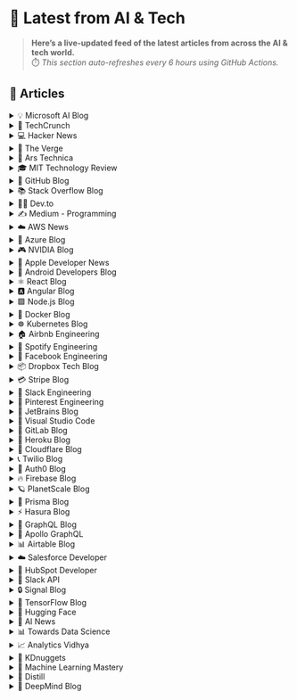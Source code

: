 # 📰 Latest from AI & Tech  

> **Here’s a live-updated feed of the latest articles from across the AI & tech world.**  
> ⏱️ *This section auto-refreshes every 6 hours using GitHub Actions.*

## 📰 Articles
<!-- BLOG-POST-LIST:START -->

<details>
<summary>💡 Microsoft AI Blog</summary>

- [A conversation with Kevin Scott: What’s next in AI](https://blogs.microsoft.com/ai/a-conversation-with-kevin-scott-whats-next-in-ai/) (2022-12-06)
- [From Hot Wheels to handling content: How brands are using Microsoft AI to be more productive and imaginative](https://blogs.microsoft.com/ai/from-hot-wheels-to-handling-content-how-brands-are-using-microsoft-ai-to-be-more-productive-and-imaginative/) (2022-10-12)
- [Microsoft open sources its ‘farm of the future’ toolkit](https://blogs.microsoft.com/ai/microsoft-open-sources-its-farm-of-the-future-toolkit/) (2022-10-06)
- [How data and AI will transform contact centres for financial services](https://cloudblogs.microsoft.com/industry-blog/en-gb/financial-services/2022/07/25/how-data-and-ai-will-transform-contact-centres-for-financial-services/) (2022-07-25)
- [AI-equipped drones study dolphins on the edge of extinction](https://news.microsoft.com/apac/features/ai-drones-dolphins-maui63/) (2022-07-21)

</details>

<details>
<summary>🚀 TechCrunch</summary>

- [A breach every month raises doubts about South Korea’s digital defenses](https://techcrunch.com/2025/10/04/a-breach-every-month-raises-doubts-about-south-koreas-digital-defenses/) (2025-10-04)
- [Newsom signs bill giving Uber and Lyft drivers in California the right to unionize](https://techcrunch.com/2025/10/04/newsom-signs-bill-giving-uber-and-lyft-drivers-in-california-the-right-to-unionize/) (2025-10-04)
- [If you’re not an AI startup, good luck raising money from VCs](https://techcrunch.com/2025/10/04/if-youre-not-an-ai-startup-good-luck-raising-money-from-vcs/) (2025-10-04)
- [Startups and the U.S. government: It’s getting complicated](https://techcrunch.com/2025/10/04/startups-and-the-u-s-government-its-getting-complicated/) (2025-10-04)
- [Anker offered Eufy camera owners $2 per video for AI training](https://techcrunch.com/2025/10/04/anker-offered-to-pay-eufy-camera-owners-to-share-videos-for-training-its-ai/) (2025-10-04)

</details>

<details>
<summary>💻 Hacker News</summary>

- [How ICE Is Using Your Data – and What You Can Do About It](https://www.kqed.org/news/12055606/how-ice-is-using-your-data-and-what-you-can-do-about-it) (2025-10-05)
- [Space Mission Options for Reconnaissance and Mitigation of Asteroid 2024 YR4](https://arxiv.org/abs/2509.12351) (2025-10-04)
- [Probiotics Finder](https://www.probioticfinder.org/) (2025-10-04)
- [Borehole Oscillators](https://www.gregegan.net/SCIENCE/Borehole/Borehole.html) (2025-10-04)
- [OpenAI's hunger for computing power has Sam Altman dashing around the globe](https://www.wsj.com/tech/ai/openai-sam-altman-asia-middle-east-7b660809) (2025-10-04)

</details>

<details>
<summary>📱 The Verge</summary>

- [This week&#8217;s best deal is a &#8216;kids&#8217; Kindle Paperwhite that&#8217;s better than the adult version](https://www.theverge.com/tech/791728/kindle-paperwhite-kids-sonos-era-100-deal-sale) (2025-10-04)
- [Daniel Ek stepping down changes nothing for Spotify](https://www.theverge.com/report/791593/daniel-ek-stepping-down-changes-nothing-for-artists-boycotting-spotify) (2025-10-04)
- [Ecovacs’ Deebot X8 and X9 Pro Omni robovacs have hit a new low price](https://www.theverge.com/tech/791106/ecovacs-deebot-x8-x9-pro-omni-robot-vacuum-prime-day-deal-sale) (2025-10-04)
- [Instagram wants me to make content — I just want to post a photo](https://www.theverge.com/tech/791595/instagram-uploading-features-content) (2025-10-04)
- [Tilly Norwood is a gen AI psyop](https://www.theverge.com/ai-artificial-intelligence/791680/tilly-norwood-particle6-xicoia-eline-van-der-velden) (2025-10-04)

</details>

<details>
<summary>🔬 Ars Technica</summary>

- [Pentagon contract figures show ULA’s Vulcan rocket is getting more expensive](https://arstechnica.com/space/2025/10/pentagon-contract-figures-show-ulas-vulcan-rocket-is-getting-more-expensive/) (2025-10-04)
- [ICE wants to build a 24/7 social media surveillance team](https://arstechnica.com/security/2025/10/ice-wants-to-build-a-24-7-social-media-surveillance-team/) (2025-10-04)
- [How different mushrooms learned the same psychedelic trick](https://arstechnica.com/science/2025/10/how-different-mushrooms-learned-the-same-psychedelic-trick/) (2025-10-04)
- [Nearly 80% of Americans want Congress to extend ACA tax credits, poll finds](https://arstechnica.com/health/2025/10/most-americans-want-aca-tax-credits-extended-even-57-of-maga-supporters/) (2025-10-03)
- [Removing these 50 objects from orbit would cut danger from space junk in half](https://arstechnica.com/space/2025/10/everyone-but-china-has-pretty-much-stopped-littering-in-low-earth-orbit/) (2025-10-03)

</details>

<details>
<summary>🎓 MIT Technology Review</summary>

- [The Download: using AI to discover “zero day” vulnerabilities, and Apple’s ICE app removal](https://www.technologyreview.com/2025/10/03/1124782/the-download-using-ai-to-discover-zero-day-vulnerabilities-and-apples-ice-app-removal/) (2025-10-03)
- [Microsoft says AI can create “zero day” threats in biology](https://www.technologyreview.com/2025/10/02/1124767/microsoft-says-ai-can-create-zero-day-threats-in-biology/) (2025-10-02)
- [The Download: RIP EV tax credits, and OpenAI’s new valuation](https://www.technologyreview.com/2025/10/02/1124684/the-download-rip-ev-tax-credits-and-openais-new-valuation/) (2025-10-02)
- [EV tax credits are dead in the US. Now what?](https://www.technologyreview.com/2025/10/02/1124603/ev-tax-credits-end-us/) (2025-10-02)
- [Turning migration into modernization](https://www.technologyreview.com/2025/10/02/1124570/turning-migration-into-modernization/) (2025-10-02)

</details>

<details>
<summary>🐙 GitHub Blog</summary>

- [Spec-driven development: Using Markdown as a programming language when building with AI](https://github.blog/ai-and-ml/generative-ai/spec-driven-development-using-markdown-as-a-programming-language-when-building-with-ai/) (2025-09-30)
- [CodeQL zero to hero part 5: Debugging queries](https://github.blog/security/vulnerability-research/codeql-zero-to-hero-part-5-debugging-queries/) (2025-09-29)
- [How GitHub protects developers from copyright enforcement overreach](https://github.blog/news-insights/policy-news-and-insights/how-github-protects-developers-from-copyright-enforcement-overreach/) (2025-09-26)
- [Kicking off Cybersecurity Awareness Month 2025: Researcher spotlights and enhanced incentives](https://github.blog/security/vulnerability-research/kicking-off-cybersecurity-awareness-month-2025-researcher-spotlights-and-enhanced-incentives/) (2025-09-26)
- [Building beyond the browser: Keeley Hammond on Electron, open source, and the future of maintainership](https://github.blog/open-source/maintainers/building-beyond-the-browser-keeley-hammond-on-electron-open-source-and-the-future-of-maintainership/) (2025-09-25)

</details>

<details>
<summary>📚 Stack Overflow Blog</summary>

- [One is not the loneliest number for API calls](https://stackoverflow.blog/2025/10/03/one-is-not-the-loneliest-number-for-api-calls/) (2025-10-03)
- [Building AI-ready teams: Why documentation and culture matter more than tools](https://stackoverflow.blog/2025/10/02/building-ai-ready-teams-why-documentation-and-culture-matter-more-than-tools/) (2025-10-02)
- [Turning investments into impact: Stack Overflow for Teams 2025.7](https://stackoverflow.blog/2025/09/30/turning-investments-into-impact-stack-overflow-for-teams-2025-7/) (2025-09-30)
- [As your AI gets smarter, so must your API](https://stackoverflow.blog/2025/09/30/as-your-ai-gets-smarter-so-must-your-api/) (2025-09-30)
- [Making your code base better will make your code coverage worse](https://stackoverflow.blog/2025/09/29/making-your-code-base-better-will-make-your-code-coverage-worse/) (2025-09-29)

</details>

<details>
<summary>👨‍💻 Dev.to</summary>

- [ASP .NET Core FluentValidation](https://dev.to/karenpayneoregon/aspnet-core-fluentvalidation-16nc) (2025-10-05)
- [100 Days of DevOps: Day 62.](https://dev.to/wycliffealphus/100-days-of-devops-day-62-31he) (2025-10-05)
- [Hack'spire25 on top 💥🔥](https://dev.to/debaditya_saha_5b45172210/hackspire25-on-top-4lco) (2025-10-05)
- [100 Days of DevOps: Day 62](https://dev.to/wycliffealphus/100-days-of-devops-day-63-20bi) (2025-10-05)
- [Explorando o Java 25: O Que Há de Novo na Última Versão LTS do Java](https://dev.to/ikauedev/explorando-o-java-25-o-que-ha-de-novo-na-ultima-versao-lts-do-java-50gj) (2025-10-05)

</details>

<details>
<summary>✍️ Medium - Programming</summary>

- [7 Hidden Gin Middleware Patterns to Eliminate 80% of Your Go Boilerplate Code](https://medium.techkoalainsights.com/7-hidden-gin-middleware-patterns-to-eliminate-80-of-your-go-boilerplate-code-be6228e5126c?source=rss------programming-5) (2025-10-05)
- [Supercharge Your Neovim with FKvim: A Guide to a Customizable Lightweight IDE](https://medium.com/@the.mayank.k.jha/supercharge-your-neovim-with-fkvim-a-guide-to-a-customizable-lightweight-ide-462b295ca774?source=rss------programming-5) (2025-10-05)
- [10 Python Features I Wish I Learned Sooner](https://medium.com/codrift/10-python-features-i-wish-i-learned-sooner-bb6075dd9fe4?source=rss------programming-5) (2025-10-05)
- [AI : Model Context Protocol](https://medium.com/@angadi.saa/ai-model-context-protocol-bd7c303c1c5a?source=rss------programming-5) (2025-10-05)
- [How To Rate Limit, Validate Requests, and Cache in Node.js (2025 edition)](https://medium.com/@colizu2020/how-to-rate-limit-validate-requests-and-cache-in-node-js-2025-edition-603f5a03c85c?source=rss------programming-5) (2025-10-05)

</details>

<details>
<summary>☁️ AWS News</summary>

- [Announcing Amazon ECS Managed Instances for containerized applications](https://aws.amazon.com/blogs/aws/announcing-amazon-ecs-managed-instances-for-containerized-applications/) (2025-09-30)
- [Announcing AWS Outposts third-party storage integration with Dell and HPE](https://aws.amazon.com/blogs/aws/announcing-aws-outposts-third-party-storage-integration-with-dell-and-hpe/) (2025-09-30)
- [Introducing Claude Sonnet 4.5 in Amazon Bedrock: Anthropic’s most intelligent model, best for coding and complex agents](https://aws.amazon.com/blogs/aws/introducing-claude-sonnet-4-5-in-amazon-bedrock-anthropics-most-intelligent-model-best-for-coding-and-complex-agents/) (2025-09-29)
- [AWS Weekly Roundup: Amazon S3, Amazon Bedrock AgentCore, AWS X-Ray and more (September 29, 2025)](https://aws.amazon.com/blogs/aws/aws-weekly-roundup-amazon-s3-amazon-bedrock-agentcore-aws-x-ray-and-more-september-29-2025/) (2025-09-29)
- [Accelerate AI agent development with the Nova Act IDE extension](https://aws.amazon.com/blogs/aws/accelerate-ai-agent-development-with-the-nova-act-ide-extension/) (2025-09-23)

</details>

<details>
<summary>🔵 Azure Blog</summary>

- [Introducing Microsoft Marketplace — Thousands of solutions. Millions of customers. One Marketplace.](https://blogs.microsoft.com/blog/2025/09/25/introducing-microsoft-marketplace-thousands-of-solutions-millions-of-customers-one-marketplace/) (2025-09-25)
- [Agent Factory: Designing the open agentic web stack](https://azure.microsoft.com/en-us/blog/agent-factory-designing-the-open-agentic-web-stack/) (2025-09-24)
- [How Azure Cobalt 100 VMs are powering real-world solutions, delivering performance and efficiency results](https://azure.microsoft.com/en-us/blog/how-azure-cobalt-100-vms-are-powering-real-world-solutions-delivering-performance-and-efficiency-results/) (2025-09-23)
- [Accelerate migration and modernization with agentic AI](https://azure.microsoft.com/en-us/blog/accelerate-migration-and-modernization-with-agentic-ai/) (2025-09-23)
- [Inside the world’s most powerful AI datacenter](https://blogs.microsoft.com/blog/2025/09/18/inside-the-worlds-most-powerful-ai-datacenter/) (2025-09-18)

</details>

<details>
<summary>🎮 NVIDIA Blog</summary>

- [GeForce NOW Brings 18 Games to the Cloud in October for a Spooky Good Time](https://blogs.nvidia.com/blog/geforce-now-thursday-oct-2025/) (2025-10-02)
- [Japan’s AI Demand Will Increase 320x by 2030, Industry Leader Says at NVIDIA AI Day Tokyo](https://blogs.nvidia.com/blog/ai-day-tokyo/) (2025-10-01)
- [How to Get Started With Large Language Models on NVIDIA RTX PCs](https://blogs.nvidia.com/blog/rtx-ai-garage-how-to-get-started-with-llms/) (2025-10-01)
- [How Quantum Computing’s Biggest Challenges Are Being Solved With Accelerated Computing](https://blogs.nvidia.com/blog/how-quantum-computings-biggest-challenges-solved-accelerated-computing/) (2025-09-30)
- [Into the Omniverse: Open-Source Physics Engine and OpenUSD Advance Robot Learning](https://blogs.nvidia.com/blog/newton-physics-engine-openusd/) (2025-09-30)

</details>

<details>
<summary>🍎 Apple Developer News</summary>

- [Upcoming Currency Change in Bulgaria](https://developer.apple.com/news/?id=rbfp3bpb) (2025-09-25)
- [Get ready with the latest beta releases](https://developer.apple.com/news/?id=4uj8znqq) (2025-09-22)
- [App Store submissions now open for the latest OS releases](https://developer.apple.com/news/?id=6lxhtioi) (2025-09-09)
- [Hello Developer: September 2025](https://developer.apple.com/news/?id=6zd7a3al) (2025-09-02)
- [Awe dropping.](https://developer.apple.com/news/?id=p9nukitr) (2025-08-26)

</details>

<details>
<summary>🤖 Android Developers Blog</summary>

- [Optimize your app battery using Android vitals wake lock metric](https://android-developers.googleblog.com/2025/09/guide-to-excessive-wake-lock-usage.html) (2025-10-02)
- [Let's talk security: Answering your top questions about Android developer verification](https://android-developers.googleblog.com/2025/09/lets-talk-security-answering-your-top.html) (2025-09-30)
- [#WeArePlay: Meet the people building vibrant communities with their apps and games](https://android-developers.googleblog.com/2025/09/weareplay-meet-the-people-building-vibrant-communities-with-their-apps-and-games.html) (2025-09-24)
- [Introducing the Google Play Games Level Up program](https://android-developers.googleblog.com/2025/09/introducing-google-play-games-level-up.html) (2025-09-23)
- [Elevating media playback : A deep dive into Media3’s PreloadManager - Part 2](https://android-developers.googleblog.com/2025/09/a-deep-dive-into-media3-preloadmanager.html) (2025-09-22)

</details>

<details>
<summary>⚛️ React Blog</summary>

- [React Labs: What We've Been Working On – June 2022](https://reactjs.org/blog/2022/06/15/react-labs-what-we-have-been-working-on-june-2022.html) (2022-06-15)
- [React v18.0](https://reactjs.org/blog/2022/03/29/react-v18.html) (2022-03-29)
- [How to Upgrade to React 18](https://reactjs.org/blog/2022/03/08/react-18-upgrade-guide.html) (2022-03-08)
- [React Conf 2021 Recap](https://reactjs.org/blog/2021/12/17/react-conf-2021-recap.html) (2021-12-17)
- [The Plan for React 18](https://reactjs.org/blog/2021/06/08/the-plan-for-react-18.html) (2021-06-08)

</details>

<details>
<summary>🅰️ Angular Blog</summary>

- [Angular support for generating apps in Google AI Studio is now available](https://blog.angular.dev/angular-support-for-generating-apps-in-google-ai-studio-is-now-available-3a3afde38f58?source=rss----447683c3d9a3---4) (2025-10-02)
- [Beyond the Horizon: How Angular is Embracing AI for Next-Gen Apps](https://blog.angular.dev/beyond-the-horizon-how-angular-is-embracing-ai-for-next-gen-apps-7a7ed706e1a3?source=rss----447683c3d9a3---4) (2025-09-16)
- [Angular Summer Update 2025](https://blog.angular.dev/angular-summer-update-2025-1987592a0b42?source=rss----447683c3d9a3---4) (2025-08-29)
- [The Angular Custom Profiling Track is now available](https://blog.angular.dev/the-angular-custom-profiling-track-is-now-available-0f9d8d36218a?source=rss----447683c3d9a3---4) (2025-07-02)
- [Announcing Angular v20](https://blog.angular.dev/announcing-angular-v20-b5c9c06cf301?source=rss----447683c3d9a3---4) (2025-05-28)

</details>

<details>
<summary>🟩 Node.js Blog</summary>

- [Node.js v24.9.0 (Current)](https://nodejs.org/en/blog/release/v24.9.0) (2025-09-25)
- [Node.js v22.20.0 (LTS)](https://nodejs.org/en/blog/release/v22.20.0) (2025-09-24)
- [Node.js v24.8.0 (Current)](https://nodejs.org/en/blog/release/v24.8.0) (2025-09-10)
- [Node.js v20.19.5 (LTS)](https://nodejs.org/en/blog/release/v20.19.5) (2025-09-03)
- [Node.js v22.19.0 (LTS)](https://nodejs.org/en/blog/release/v22.19.0) (2025-08-28)

</details>

<details>
<summary>🐳 Docker Blog</summary>

- [From Shell Scripts to Science Agents: How AI Agents Are Transforming Research Workflows](https://www.docker.com/blog/ai-science-agents-research-workflows/) (2025-10-02)
- [Fine-Tuning Local Models with Docker Offload and Unsloth](https://www.docker.com/blog/fine-tuning-models-with-offload-and-unsloth/) (2025-10-02)
- [Expanding Docker Hardened Images: Secure Helm Charts for Deployments](https://www.docker.com/blog/docker-hardened-images-helm-charts-beta/) (2025-09-29)
- [Docker MCP Toolkit: MCP Servers That Just Work](https://www.docker.com/blog/mcp-toolkit-mcp-servers-that-just-work/) (2025-09-29)
- [The Trust Paradox: When Your AI Gets Catfished](https://www.docker.com/blog/mcp-prompt-injection-trust-paradox/) (2025-09-26)

</details>

<details>
<summary>☸️ Kubernetes Blog</summary>

- [Announcing Changed Block Tracking API support (alpha)](https://kubernetes.io/blog/2025/09/25/csi-changed-block-tracking/) (2025-09-25)
- [Kubernetes v1.34: Pod Level Resources Graduated to Beta](https://kubernetes.io/blog/2025/09/22/kubernetes-v1-34-pod-level-resources/) (2025-09-22)
- [Kubernetes v1.34: Recovery From Volume Expansion Failure (GA)](https://kubernetes.io/blog/2025/09/19/kubernetes-v1-34-recover-expansion-failure/) (2025-09-19)
- [Kubernetes v1.34: DRA Consumable Capacity](https://kubernetes.io/blog/2025/09/18/kubernetes-v1-34-dra-consumable-capacity/) (2025-09-18)
- [Kubernetes v1.34: Pods Report DRA Resource Health](https://kubernetes.io/blog/2025/09/17/kubernetes-v1-34-pods-report-dra-resource-health/) (2025-09-17)

</details>

<details>
<summary>🏠 Airbnb Engineering</summary>

- [Building a Next-Generation Key-Value Store at Airbnb](https://medium.com/airbnb-engineering/building-a-next-generation-key-value-store-at-airbnb-0de8465ba354?source=rss----53c7c27702d5---4) (2025-09-24)
- [Viaduct, Five Years On: Modernizing the Data-Oriented Service Mesh](https://medium.com/airbnb-engineering/viaduct-five-years-on-modernizing-the-data-oriented-service-mesh-e66397c9e9a9?source=rss----53c7c27702d5---4) (2025-09-17)
- [Taming Service-Oriented Architecture Using A Data-Oriented Service Mesh](https://medium.com/airbnb-engineering/taming-service-oriented-architecture-using-a-data-oriented-service-mesh-da771a841344?source=rss----53c7c27702d5---4) (2025-09-16)
- [Migrating Airbnb’s JVM Monorepo to Bazel](https://medium.com/airbnb-engineering/migrating-airbnbs-jvm-monorepo-to-bazel-33f90eda51ec?source=rss----53c7c27702d5---4) (2025-08-13)
- [Seamless Istio Upgrades at Scale](https://medium.com/airbnb-engineering/seamless-istio-upgrades-at-scale-bcb0e49c5cf8?source=rss----53c7c27702d5---4) (2025-08-07)

</details>

<details>
<summary>🎵 Spotify Engineering</summary>

- [Beyond Winning: Spotify’s Experiments with Learning Framework](https://engineering.atspotify.com/2025/9/spotifys-experiments-with-learning-framework/) (2025-09-23)
- [Incident Report: Spotify Outage on April 16, 2025](https://engineering.atspotify.com/2025/5/incident-report-spotify-outage-on-april-16-2025/) (2025-05-09)
- [Celebrating Five Years of Backstage: From Open Source Project to Enterprise Business](https://engineering.atspotify.com/2025/4/celebrating-five-years-of-backstage/) (2025-04-23)
- [A Behind-the-Scenes Look at How We Release the Spotify App (Part 1)](https://engineering.atspotify.com/2025/4/how-we-release-the-spotify-app-part-1/) (2025-04-17)
- [An Insider’s Tips for Taking the Certified Backstage Associate (CBA) Exam](https://engineering.atspotify.com/2025/3/certified-backstage-associate-exam-tips/) (2025-03-25)

</details>

<details>
<summary>👥 Facebook Engineering</summary>

- [Accelerating our Android apps with Baseline Profiles](https://engineering.fb.com/2025/10/01/android/accelerating-our-android-apps-with-baseline-profiles/) (2025-10-01)
- [LLMs Are the Key to Mutation Testing and Better Compliance](https://engineering.fb.com/2025/09/30/security/llms-are-the-key-to-mutation-testing-and-better-compliance/) (2025-09-30)
- [Meta 3D AssetGen: Generating 3D Worlds With AI](https://engineering.fb.com/2025/09/29/virtual-reality/assetgen-generating-3d-worlds-with-ai/) (2025-09-29)
- [Meta’s Infrastructure Evolution and the Advent of AI](https://engineering.fb.com/2025/09/29/data-infrastructure/metas-infrastructure-evolution-and-the-advent-of-ai/) (2025-09-29)
- [Networking at the Heart of AI — @Scale: Networking 2025 Recap](https://engineering.fb.com/2025/09/26/networking-traffic/networking-at-the-heart-of-ai-scale-networking-2025-recap/) (2025-09-26)

</details>

<details>
<summary>📦 Dropbox Tech Blog</summary>

- [A practical blueprint for evaluating conversational AI at scale](https://dropbox.tech/machine-learning/practical-blueprint-evaluating-conversational-ai-at-scale-dash) (2025-10-02)
- [Hack Week 2025: How these engineers liquid-cooled a GPU server](https://dropbox.tech/culture/hack-week-2025-liquid-cooling-gpu-server) (2025-08-27)
- [Driving AI adoption at Dropbox: a conversation with CTO Ali Dasdan](https://dropbox.tech/culture/ai-adoption-productivity-dropbox-cto-ali-dasdan) (2025-08-19)
- [Making file encryption fast and secure for teams with advanced key management](https://dropbox.tech/security/file-encryption-teams-advanced-key-management) (2025-07-10)
- [Seventh-generation server hardware at Dropbox: our most efficient and capable architecture yet](https://dropbox.tech/infrastructure/seventh-generation-server-hardware) (2025-07-02)

</details>

<details>
<summary>💳 Stripe Blog</summary>

- [Introducing Open Issuance from Bridge: A new platform to launch your own stablecoin](https://stripe.com/blog/introducing-open-issuance-from-bridge) (2025-09-30)
- [All our product updates from Stripe Tour New York](https://stripe.com/blog/all-our-product-updates-from-stripe-tour-new-york) (2025-09-30)
- [Developing an open standard for agentic commerce](https://stripe.com/blog/developing-an-open-standard-for-agentic-commerce) (2025-09-29)
- [High-growth companies stand out with flexible pricing](https://stripe.com/blog/high-growth-companies-stand-out-with-flexible-pricing) (2025-09-24)
- [How we built it: Real-time analytics for Stripe Billing](https://stripe.com/blog/how-we-built-it-real-time-analytics-for-stripe-billing) (2025-09-16)

</details>

<details>
<summary>💬 Slack Engineering</summary>

- [Building Slack’s Anomaly Event Response](https://slack.engineering/building-slacks-anomaly-event-response/) (2025-09-04)
- [Optimizing Our E2E Pipeline](https://slack.engineering/speedup-e2e-testing/) (2025-04-14)
- [How we built enterprise search to be secure and private](https://slack.engineering/how-we-built-enterprise-search-to-be-secure-and-private/) (2025-03-07)
- [Automated Accessibility Testing at Slack](https://slack.engineering/automated-accessibility-testing-at-slack/) (2025-01-07)
- [Migration Automation: Easing the Jenkins → GHA shift with help from AI](https://slack.engineering/migration-automation-easing-the-jenkins-%e2%86%92-gha-shift-with-help-from-ai/) (2024-12-16)

</details>

<details>
<summary>📌 Pinterest Engineering</summary>

- [Next Gen Data Processing at Massive Scale At Pinterest With Moka (Part 2 of 2)](https://medium.com/pinterest-engineering/next-gen-data-processing-at-massive-scale-at-pinterest-with-moka-part-2-of-2-d0210ded34e0?source=rss-ef81ef829bcb------2) (2025-09-10)
- [Developer Experience at Pinterest: The Journey to PinConsole](https://medium.com/pinterest-engineering/developer-experience-at-pinterest-the-journey-to-pinconsole-b34ac9e3bdd9?source=rss-ef81ef829bcb------2) (2025-08-22)
- [Debugging the One-in-a-Million Failure: Migrating Pinterest’s Search Infrastructure to Kubernetes](https://medium.com/pinterest-engineering/debugging-the-one-in-a-million-failure-migrating-pinterests-search-infrastructure-to-kubernetes-bef9af9dabf4?source=rss-ef81ef829bcb------2) (2025-07-16)
- [Next Gen Data Processing at Massive Scale At Pinterest With Moka (Part 1 of 2)](https://medium.com/pinterest-engineering/next-gen-data-processing-at-massive-scale-at-pinterest-with-moka-part-1-of-2-39a36d5e82c4?source=rss-ef81ef829bcb------2) (2025-07-11)
- [Scaling Pinterest ML Infrastructure with Ray: From Training to End-to-End ML Pipelines](https://medium.com/pinterest-engineering/scaling-pinterest-ml-infrastructure-with-ray-from-training-to-end-to-end-ml-pipelines-4038b9e837a0?source=rss-ef81ef829bcb------2) (2025-06-24)

</details>

<details>
<summary>💎 JetBrains Blog</summary>

- [Amper Update, October 2025 – Compose Hot Reload and UX Improvements](https://blog.jetbrains.com/amper/2025/10/amper-update-october-2025/) (2025-10-03)
- [IntelliJ IDEA 2025.2.3 Is Out!](https://blog.jetbrains.com/idea/2025/10/intellij-idea-2025-2-3/) (2025-10-02)
- [Koog × A2A: Building Connected AI Agents in Kotlin](https://blog.jetbrains.com/ai/2025/10/koog-a2a-building-connected-ai-agents-in-kotlin/) (2025-10-02)
- [ReSharper and Visual Studio 2026: Day-One Compatibility, Migration Steps, and Performance Gains](https://blog.jetbrains.com/dotnet/2025/10/02/resharper-and-visual-studio-2026/) (2025-10-02)
- [Moving PHP open source forward](https://blog.jetbrains.com/phpstorm/2025/10/moving-php-open-source-forward/) (2025-10-02)

</details>

<details>
<summary>📝 Visual Studio Code</summary>

- [Introducing auto model selection (preview)](https://code.visualstudio.com/blogs/2025/09/15/autoModelSelection) (2025-09-15)
- [August 2025 (version 1.104)](https://code.visualstudio.com/updates/v1_104) (2025-09-11)
- [VS Code Dev Days – Join an event near you to learn about AI-assisted development](https://code.visualstudio.com/blogs/2025/08/27/vscode-dev-days) (2025-08-26)
- [July 2025 (version 1.103)](https://code.visualstudio.com/updates/v1_103) (2025-08-07)
- [Command GitHub's Coding Agent from VS Code](https://code.visualstudio.com/blogs/2025/07/17/copilot-coding-agent) (2025-07-17)

</details>

<details>
<summary>🦊 GitLab Blog</summary>

- [How GitLab transforms embedded systems testing cycles](https://about.gitlab.com/blog/how-gitlab-transforms-embedded-systems-testing-cycles/) (2025-10-02)
- [Greater AI choice in GitLab Duo: Claude Sonnet 4.5 arrives](https://about.gitlab.com/blog/greater-ai-choice-in-gitlab-duo-claude-sonnet-4-5-arrives/) (2025-09-29)
- [Agentic AI guides and resources](https://about.gitlab.com/blog/agentic-ai-guides-and-resources/) (2025-09-26)
- [GitLab Duo Agent Platform adds support for Model Context Protocol](https://about.gitlab.com/blog/duo-agent-platform-with-mcp/) (2025-09-26)
- [GitLab named a Leader in the 2025 Gartner Magic Quadrant for DevOps Platforms](https://about.gitlab.com/blog/gitlab-named-a-leader-in-the-2025-gartner-magic-quadrant-for-devops-platforms/) (2025-09-25)

</details>

<details>
<summary>💜 Heroku Blog</summary>

- [Heroku AI Studio is Your Workspace for Smarter, Faster AI Apps](https://www.heroku.com/blog/heroku-ai-studio-workspace-for-smarter-faster-ai-apps/) (2025-09-17)
- [Securing Salesforce Integrations with Heroku AppLink](https://www.heroku.com/blog/securing-salesforce-integrations-with-heroku-applink/) (2025-09-10)
- [Triage and Fix with Confidence: heroku run and OTel on Heroku Fir](https://www.heroku.com/blog/heroku-run-and-otel-on-heroku-fir/) (2025-09-08)
- [Corrective Action Update for the Heroku June 10th Outage](https://www.heroku.com/blog/corrective-action-update-june-10-outage/) (2025-09-05)
- [Discover How Heroku’s AI PaaS Delivers Real-World Results at Dreamforce](https://www.heroku.com/blog/heroku-ai-paas-dreamforce-2025/) (2025-09-04)

</details>

<details>
<summary>🔶 Cloudflare Blog</summary>

- [Payload on Workers: a full-fledged CMS, running entirely on Cloudflare’s stack](https://blog.cloudflare.com/payload-cms-workers/) (2025-09-30)
- [Nationwide Internet shutdown in Afghanistan extends localized disruptions](https://blog.cloudflare.com/nationwide-internet-shutdown-in-afghanistan/) (2025-09-30)
- [15 years of helping build a better Internet: a look back at Birthday Week 2025](https://blog.cloudflare.com/birthday-week-2025-wrap-up/) (2025-09-29)
- [Cloudflare just got faster and more secure, powered by Rust](https://blog.cloudflare.com/20-percent-internet-upgrade/) (2025-09-26)
- [Introducing Observatory and Smart Shield — see how the world sees your website, and make it faster in one click](https://blog.cloudflare.com/introducing-observatory-and-smart-shield/) (2025-09-26)

</details>

<details>
<summary>📞 Twilio Blog</summary>

- [
Book Appointments With Laravel, Twilio and SendGrid
](
https://www.twilio.com/en-us/blog/developers/tutorials/book-appointments-with-laravel-twilio-sendgrid
) (2025-10-01)
- [
How to Validate Twilio Event Streams Webhooks in Go
](
https://www.twilio.com/en-us/blog/developers/tutorials/how-to-validate-twilio-event-streams-webhooks-in-go
) (2025-10-01)
- [
Gmail to Retire Domain & IP Reputation in Postmaster Tools
](
https://www.twilio.com/en-us/blog/insights/gmail-postmaster-tools-changes
) (2025-10-01)
- [
Build a Secure Signup API in .NET that Filters Emails and Verifies with Twilio SendGrid
](
https://www.twilio.com/en-us/blog/developers/community/build-a-secure-signup-api-in-dot-net-filters-emails-verifies-twilio-sendgrid
) (2025-10-01)
- [
The RCS holiday messaging playbook: Turn texts into branded experiences
](
https://www.twilio.com/en-us/blog/insights/best-practices/rcs-messaging-holiday-playbook
) (2025-10-01)

</details>

<details>
<summary>🔐 Auth0 Blog</summary>

- [Identity That Helps You Sell: Introducing Auth0 for B2B Enhancements](https://auth0.com/blog/identity-that-helps-you-sell-introducing-auth0-for-b2b-enhancements/) (2025-10-02)
- [Secure a .NET RAG System with Auth0 FGA](https://auth0.com/blog/secure-dotnet-rag-system-with-auth0-fga/) (2025-10-01)
- [From Building to Scaling: How to Choose the Right Auth0 Plan](https://auth0.com/blog/from-building-to-scaling-how-to-choose-the-right-auth0-plan/) (2025-09-26)
- [Announcing Auth0 for AI Agents: Powering the Future of AI, Securely](https://auth0.com/blog/announcing-auth0-for-ai-agents-powering-the-future-of-ai-securely/) (2025-09-25)
- [Detecting Signup Fraud: 3 Ways to Use Auth0 Logs to Protect Your Business](https://auth0.com/blog/detecting-signup-fraud-3-ways-to-use-auth0-logs-to-protect-your-business/) (2025-09-24)

</details>

<details>
<summary>🔥 Firebase Blog</summary>

- [#FirebaserFriday: Frank van Puffelen](http://firebase.googleblog.com/2022/02/meet-firebaser-Puf.html) (2022-03-18)
- [How Firebase Performance Monitoring optimized app startup time](http://firebase.googleblog.com/2022/03/how-Firebase-Performance-Monitoring-optimized-app-startup-time.html) (2022-03-09)
- [Using Machine Learning to optimize mobile game experiences](http://firebase.googleblog.com/2022/02/custom-ondevice-machine-learning.html) (2022-02-15)
- [Accept Payments with Cloud Firestore and Google Pay](http://firebase.googleblog.com/2022/02/accept-payments-with-Cloud-Firestore-and-Google-Pay.html) (2022-02-11)
- [Everything you need to know about Remote Config’s latest personalization feature](http://firebase.googleblog.com/2022/01/remote-config-personalization-overview.html) (2022-01-26)

</details>

<details>
<summary>🪐 PlanetScale Blog</summary>

- [Larger than RAM Vector Indexes for Relational Databases](https://planetscale.com/blog/larger-than-ram-vector-indexes-for-relational-databases) (2025-10-01)
- [Partnering with Cloudflare to bring you the fastest globally distributed applications](https://planetscale.com/blog/partnering-with-cloudflare-fastest-applications) (2025-09-24)
- [Processes and Threads](https://planetscale.com/blog/processes-and-threads) (2025-09-24)
- [PlanetScale for Postgres is now GA](https://planetscale.com/blog/planetscale-for-postgres-is-generally-available) (2025-09-22)
- [Postgres High Availability with CDC](https://planetscale.com/blog/postgres-ha-with-cdc) (2025-09-12)

</details>

<details>
<summary>🔷 Prisma Blog</summary>

- [Key takeaways from the Discover Data DX virtual event](https://www.prisma.io/blog/datadx-event-recap-z5Pcp6HzBz5m) (2023-12-13)
- [Prisma Accelerate now in General Availability](https://www.prisma.io/blog/accelerate-ga-release-I9cQM6bSf2g6) (2023-10-26)
- [Support for Serverless Database Drivers in Prisma ORM Is Now in Preview](https://www.prisma.io/blog/serverless-database-drivers-KML1ehXORxZV) (2023-10-06)
- [Launching the Data DX Manifesto: Shaping a new paradigm in data-driven development](https://www.prisma.io/blog/datadx-manifesto-ikgyqj170k8h) (2023-10-05)
- [SQLite on the Edge: Prisma Support for Turso is in Early Access](https://www.prisma.io/blog/prisma-turso-ea-support-rXGd_Tmy3UXX) (2023-09-28)

</details>

<details>
<summary>⚡ Hasura Blog</summary>

- [Data access layer: Unlocking the full potential of financial data](https://hasura.io/blog/data-access-layer-unlocking-the-full-potential-of-financial-data/) (2025-03-24)
- [Time-traveling through your data architecture: Using data agents to understand change](https://hasura.io/blog/time-traveling-through-your-data-architecture-using-data-agents-to-understand-change/) (2025-03-19)
- [Data products, data contracts: A new model for data management in financial services](https://hasura.io/blog/data-products-data-contracts-a-new-model-for-data-management-in-financial-services/) (2025-03-18)
- [How PromptQL achieves 100% accuracy for AI on enterprise data](https://hasura.io/blog/how-promptql-achieves-100-accuracy-for-ai-on-enterprise-data/) (2025-03-11)
- [Hasura: Powerful access control on MongoDB data](https://hasura.io/blog/hasura-powerful-access-control-on-mongodb-data/) (2025-03-05)

</details>

<details>
<summary>🔗 GraphQL Blog</summary>

- [Introducing the New GraphQL.org: A Decade of Evolution, Redesigned](https://graphql.org/blog/2025-09-08-announcing-graphqldotorg) (2025-09-08)
- [Announcing the September 2025 Edition of the GraphQL Specification](https://graphql.org/blog/2025-09-08-september-edition) (2025-09-08)
- [GraphQL: Supercharging AI](https://graphql.org/blog/2025-07-03-graphql-supercharging-ai) (2025-07-03)
- [📣 May 2025 GraphQL Foundation Board Meeting Recap](https://graphql.org/blog/2025-06-27-governing-board-recap) (2025-06-27)
- [GraphQL.js Docs Updates, April - May 2025](https://graphql.org/blog/2025-06-26-docs-updates) (2025-06-26)

</details>

<details>
<summary>🚀 Apollo GraphQL</summary>

- [10 Years of GraphQL Celebrated at GraphQLConf 2025](https://www.apollographql.com/blog/10-years-of-graphql-celebrated-at-graphqlconf-2025) (2025-10-02)
- [Smart Schema Discovery: How Apollo MCP Server Maximizes AI Context Efficiency](https://www.apollographql.com/blog/smart-schema-discovery-how-apollo-mcp-server-maximizes-ai-context-efficiency) (2025-09-17)
- [Apollo Client 4.0: A Leaner and Cleaner GraphQL Client with No Compromises](https://www.apollographql.com/blog/announcing-apollo-client-4-0) (2025-09-03)
- [How Indeed’s Bold Bet on Parallel API Platforms Paid Off](https://www.apollographql.com/blog/how-indeeds-bold-bet-on-parallel-api-platforms-paid-off) (2025-09-02)
- [MCP Server Builder Drop: July Highlights from San Francisco and New York](https://www.apollographql.com/blog/mcp-server-builder-drop-july-highlights-from-san-francisco-and-new-york) (2025-08-12)

</details>

<details>
<summary>📊 Airtable Blog</summary>

- [Applications closing for the Airtable AI Incubator](https://blog.airtable.com/applications-closing-for-the-airtable-ai-incubator/) (2025-09-29)
- [Automate 5X more work at the same cost with Airtable AI](https://blog.airtable.com/airtable-ai-price-change/) (2025-05-14)
- [Airtable is now available in AWS Marketplace](https://blog.airtable.com/airtable-available-in-aws-marketplace/) (2024-11-12)
- [It’s time to change the way we build digital products. Introducing, ProductCentral.](https://blog.airtable.com/change-way-build-digital-products/) (2024-10-15)
- [New capabilities to unlock agility at scale](https://blog.airtable.com/launching-new-capabilities-for-the-enterprise/) (2024-09-26)

</details>

<details>
<summary>☁️ Salesforce Developer</summary>

- [Test Your Agentforce Agents with Custom Evaluation Criteria](https://developer.salesforce.com/blogs/2025/10/test-your-agentforce-agents-with-custom-evaluation-criteria.html) (2025-10-02)
- [Unleash Your Innovation with Agentforce Vibes: Vibe Coding for the Enterprise](https://developer.salesforce.com/blogs/2025/10/unleash-your-innovation-with-agentforce-vibes-vibe-coding-for-the-enterprise.html) (2025-10-01)
- [Monitor Performance with the New Test Health Report in Scale Test](https://developer.salesforce.com/blogs/2025/09/monitor-performance-with-the-new-test-health-report-in-scale-test.html) (2025-09-30)
- [Inside ApexGuru: Agentic Code Fixing](https://developer.salesforce.com/blogs/2025/09/inside-apexguru-agentic-code-fixing.html) (2025-09-25)
- [Connect Data Cloud to Snowflake Using Salesforce IDP](https://developer.salesforce.com/blogs/2025/09/connect-data-cloud-to-snowflake-using-salesforce-idp.html) (2025-09-24)

</details>

<details>
<summary>🧡 HubSpot Developer</summary>

- [Navigating Serverless Functions on HubSpot’s New Developer Platform](https://developers.hubspot.com/blog/navigating-serverless-functions-on-hubspots-new-developer-platform) (2025-10-02)
- [Building Omnichannel Customer Connections at HubSpot: A Look Under the Hood](https://developers.hubspot.com/blog/building-omnichannel-customer-connections-at-hubspot) (2025-09-25)
- [From Legacy Apps to Platform Speed: Building with the New Developer Platform](https://developers.hubspot.com/blog/from-legacy-apps-to-platform-speed-building-with-developer-platform) (2025-09-23)
- [Navigating the Reimagined Marketplace for App Developers](https://developers.hubspot.com/blog/reimagined-marketplace-for-app-developers) (2025-09-03)
- [Fall Spotlight 2025: A Look at Tools for Developers](https://developers.hubspot.com/blog/a-look-at-tools-for-developers) (2025-09-02)

</details>

<details>
<summary>💬 Slack API</summary>

- [A Complete Guide to AI Summarization: Benefits, Use Cases, and Tools](https://slack.com/blog/productivity/ai-summarization-a-guide-to-conquering-information-overload) (2025-10-01)
- [Document Workflows Like a Pro: Tips, Tools, and Real-World Examples](https://slack.com/blog/productivity/workflow-documentation-what-it-is-how-to-create-it-and-why-it-matters) (2025-10-01)
- [Work Order Management: Essential Steps and Strategies](https://slack.com/blog/productivity/work-order-management-essential-steps-and-strategies) (2025-09-29)
- [Enterprise Process Automation: the Key to Faster, Smarter Workflows](https://slack.com/blog/productivity/an-introductory-guide-to-enterprise-automation) (2025-09-29)
- [RACI Model Explained: Definition, Benefits, and How to Use It](https://slack.com/blog/productivity/raci-model-explained-definition-benefits-and-how-to-use-it) (2025-09-26)

</details>

<details>
<summary>🔒 Signal Blog</summary>

- [Signal Protocol and Post-Quantum Ratchets](https://signal.org/blog/spqr/) (2025-10-02)
- [Introducing Signal Secure Backups](https://signal.org/blog/introducing-secure-backups/) (2025-09-08)
- [By Default, Signal Doesn't Recall](https://signal.org/blog/signal-doesnt-recall/) (2025-05-21)
- [A Synchronized Start for Linked Devices](https://signal.org/blog/a-synchronized-start-for-linked-devices/) (2025-01-27)
- [Improving Private Signal Calls: Call Links & More](https://signal.org/blog/call-links/) (2024-11-11)

</details>

<details>
<summary>🧠 TensorFlow Blog</summary>

- [What's new in TensorFlow 2.20](https://blog.tensorflow.org/2025/08/whats-new-in-tensorflow-2-20.html) (2025-08-19)
- [What's new in TensorFlow 2.19](https://blog.tensorflow.org/2025/03/whats-new-in-tensorflow-2-19.html) (2025-03-13)
- [Introducing Wake Vision: A High-Quality, Large-Scale Dataset for TinyML Computer Vision Applications](https://blog.tensorflow.org/2024/12/introducing-wake-vision-new-dataset-for-person-detection-in-tinyml.html) (2024-12-05)
- [MLSysBook.AI: Principles and Practices of Machine Learning Systems Engineering](https://blog.tensorflow.org/2024/11/mlsysbookai-principles-and-practices-of-machine-learning-systems-engineering.html) (2024-11-19)
- [What's new in TensorFlow 2.18](https://blog.tensorflow.org/2024/10/whats-new-in-tensorflow-218.html) (2024-10-28)

</details>

<details>
<summary>🤗 Hugging Face</summary>

- [SOTA OCR on-device with Core ML and dots.ocr](https://huggingface.co/blog/dots-ocr-ne) (2025-10-02)
- [Introducing RTEB: A New Standard for Retrieval Evaluation](https://huggingface.co/blog/rteb) (2025-10-01)
- [Accelerating Qwen3-8B Agent on Intel® Core™ Ultra with Depth-Pruned Draft Models](https://huggingface.co/blog/intel-qwen3-agent) (2025-09-29)
- [VibeGame: Exploring Vibe Coding Games](https://huggingface.co/blog/vibegame) (2025-09-29)
- [Swift Transformers Reaches 1.0 — and Looks to the Future](https://huggingface.co/blog/swift-transformers) (2025-09-26)

</details>

<details>
<summary>🤖 AI News</summary>

- [China Mobile Shanghai launches industry-first 5G-A network monetisation strategy with Huawei](https://www.artificialintelligence-news.com/news/5g-a-shanghai-huawei-network-monetization-football/) (2025-10-03)
- [AI causes reduction in users’ brain activity – MIT](https://www.artificialintelligence-news.com/news/ai-causes-reduction-in-users-brain-activity-mit/) (2025-10-01)
- [The 5 best AI AppSec tools in 2025](https://www.artificialintelligence-news.com/news/the-5-best-ai-appsec-tools-in-2025/) (2025-10-01)
- [Why AI phishing detection will define cybersecurity in 2026](https://www.artificialintelligence-news.com/news/why-ai-phishing-detection-will-define-cybersecurity-in-2026/) (2025-10-01)
- [Google: EU’s AI adoption lags China amid regulatory hurdles](https://www.artificialintelligence-news.com/news/google-eu-ai-adoption-lags-china-amid-regulatory-hurdles/) (2025-10-01)

</details>

<details>
<summary>📊 Towards Data Science</summary>

- [Real-Time Intelligence in Microsoft Fabric: The Ultimate Guide](https://towardsdatascience.com/real-time-intelligence-in-microsoft-fabric-the-ultimate-guide/) (2025-10-04)
- [How to Build a Powerful Deep Research System](https://towardsdatascience.com/how-to-build-a-powerful-deep-research-system/) (2025-10-04)
- [Build a Data Dashboard Using HTML, CSS, and JavaScript](https://towardsdatascience.com/build-a-data-dashboard-using-html-css-javascript/) (2025-10-03)
- [MobileNetV2 Paper Walkthrough: The Smarter Tiny Giant](https://towardsdatascience.com/mobilenetv2-paper-walkthrough-the-smarter-tiny-giant/) (2025-10-03)
- [Prediction vs. Search Models: What Data Scientists Are Missing](https://towardsdatascience.com/the-economics-of-two-sided-platforms/) (2025-10-02)

</details>

<details>
<summary>📈 Analytics Vidhya</summary>

- [The rise of Agentic AI: How Multi-Agent Workflows are Shaping the Future of AI](https://www.analyticsvidhya.com/blog/2025/10/multi-agent-workflow/) (2025-10-05)
- [Build a Text-to-SQL System: A Guide to Replicating Pinterest’s Approach](https://www.analyticsvidhya.com/blog/2025/10/build-a-text-to-sql-system/) (2025-10-04)
- [Optimizing Retail Demand Forecasting with Advanced Time-Series Feature Engineering in SQL and Python](https://www.analyticsvidhya.com/blog/2025/10/retail-demand-forecasting/) (2025-10-04)
- [Data-Driven Hiring: Leveraging Workday with Analytics Platforms](https://www.analyticsvidhya.com/blog/2025/10/data-driven-hiring/) (2025-10-03)
- [A2A vs MCP vs AP2: Different Between AI Communication Protocols](https://www.analyticsvidhya.com/blog/2025/10/a2a-vs-mcp-vs-ap2/) (2025-10-03)

</details>

<details>
<summary>💎 KDnuggets</summary>

- [Is ChatGPT Study Mode a Hidden Gem or a Gimmick?](https://www.kdnuggets.com/is-chatgpt-study-mode-a-hidden-gem-or-a-gimmick) (2025-10-03)
- [5 Fun AI Agent Projects for Absolute Beginners](https://www.kdnuggets.com/5-fun-ai-agent-projects-for-absolute-beginners) (2025-10-03)
- [A Gentle Introduction to MCP Servers and Clients](https://www.kdnuggets.com/a-gentle-introduction-to-mcp-servers-and-clients) (2025-10-02)
- [We Used 3 Feature Selection Techniques: This One Worked Best](https://www.kdnuggets.com/we-used-3-feature-selection-techniques-this-one-worked-best) (2025-10-02)
- [Debunking 5 Myths About Cloud Computing for Small Business (Sponsored)](https://www.kdnuggets.com/ingram-micro-debunking-5-myths-about-cloud-computing-for-small-business#new_tab) (2025-10-01)

</details>

<details>
<summary>🎯 Machine Learning Mastery</summary>

- [Algorithm Showdown: Logistic Regression vs. Random Forest vs. XGBoost on Imbalanced Data](https://machinelearningmastery.com/algorithm-showdown-logistic-regression-vs-random-forest-vs-xgboost-on-imbalanced-data/) (2025-10-03)
- [MinMax vs Standard vs Robust Scaler: Which One Wins for Skewed Data?](https://machinelearningmastery.com/minmax-vs-standard-vs-robust-scaler-which-one-wins-for-skewed-data/) (2025-10-01)
- [The Model Selection Showdown: 6 Considerations for Choosing the Best Model](https://machinelearningmastery.com/the-model-selection-showdown-6-considerations-for-choosing-the-best-model/) (2025-09-30)
- [7 Python Decorator Tricks to Write Cleaner Code](https://machinelearningmastery.com/7-python-decorator-tricks-to-write-cleaner-code/) (2025-09-29)
- [Why and When to Use Sentence Embeddings Over Word Embeddings](https://machinelearningmastery.com/why-and-when-to-use-sentence-embeddings-over-word-embeddings/) (2025-09-26)

</details>

<details>
<summary>🔬 Distill</summary>

- [Understanding Convolutions on Graphs](https://distill.pub/2021/understanding-gnns) (2021-09-02)
- [A Gentle Introduction to Graph Neural Networks](https://distill.pub/2021/gnn-intro) (2021-09-02)
- [Distill Hiatus](https://distill.pub/2021/distill-hiatus) (2021-07-02)
- [Adversarial Reprogramming of Neural Cellular Automata](https://distill.pub/selforg/2021/adversarial) (2021-05-06)
- [Weight Banding](https://distill.pub/2020/circuits/weight-banding) (2021-04-08)

</details>

<details>
<summary>🧠 DeepMind Blog</summary>

- [Gemini Robotics 1.5 brings AI agents into the physical world](https://deepmind.google/discover/blog/gemini-robotics-15-brings-ai-agents-into-the-physical-world/) (2025-09-25)
- [Strengthening our Frontier Safety Framework](https://deepmind.google/discover/blog/strengthening-our-frontier-safety-framework/) (2025-09-22)
- [Discovering new solutions to century-old problems in fluid dynamics](https://deepmind.google/discover/blog/discovering-new-solutions-to-century-old-problems-in-fluid-dynamics/) (2025-09-18)
- [Gemini achieves gold-level performance at the International Collegiate Programming Contest World Finals](https://deepmind.google/discover/blog/gemini-achieves-gold-level-performance-at-the-international-collegiate-programming-contest-world-finals/) (2025-09-17)
- [VaultGemma: The world's most capable differentially private LLM](https://deepmind.google/discover/blog/vaultgemma-the-worlds-most-capable-differentially-private-llm/) (2025-09-12)

</details>
<!-- BLOG-POST-LIST:END -->
